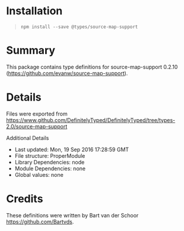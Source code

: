 # Installation
> `npm install --save @types/source-map-support`

# Summary
This package contains type definitions for source-map-support 0.2.10 (https://github.com/evanw/source-map-support).

# Details
Files were exported from https://www.github.com/DefinitelyTyped/DefinitelyTyped/tree/types-2.0/source-map-support

Additional Details
 * Last updated: Mon, 19 Sep 2016 17:28:59 GMT
 * File structure: ProperModule
 * Library Dependencies: node
 * Module Dependencies: none
 * Global values: none

# Credits
These definitions were written by Bart van der Schoor <https://github.com/Bartvds>.
